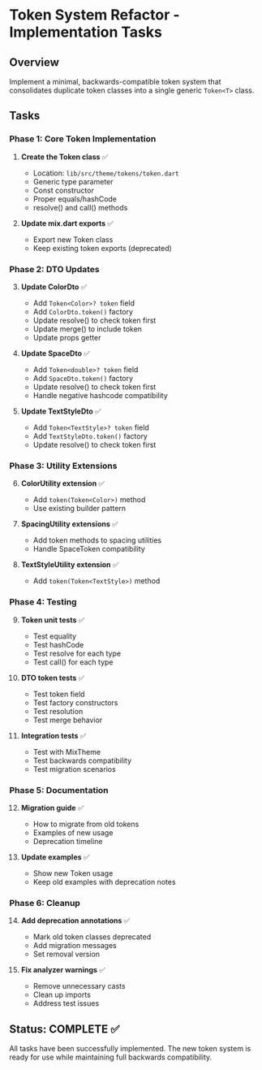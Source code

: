 # Token System Refactor - Implementation Tasks

## Overview
Implement a minimal, backwards-compatible token system that consolidates duplicate token classes into a single generic `Token<T>` class.

## Tasks

### Phase 1: Core Token Implementation

1. **Create the Token<T> class** ✅
   - Location: `lib/src/theme/tokens/token.dart`
   - Generic type parameter
   - Const constructor
   - Proper equals/hashCode
   - resolve() and call() methods

2. **Update mix.dart exports** ✅
   - Export new Token class
   - Keep existing token exports (deprecated)

### Phase 2: DTO Updates

3. **Update ColorDto** ✅
   - Add `Token<Color>? token` field
   - Add `ColorDto.token()` factory
   - Update resolve() to check token first
   - Update merge() to include token
   - Update props getter

4. **Update SpaceDto** ✅
   - Add `Token<double>? token` field
   - Add `SpaceDto.token()` factory
   - Update resolve() to check token first
   - Handle negative hashcode compatibility

5. **Update TextStyleDto** ✅
   - Add `Token<TextStyle>? token` field
   - Add `TextStyleDto.token()` factory
   - Update resolve() to check token first

### Phase 3: Utility Extensions

6. **ColorUtility extension** ✅
   - Add `token(Token<Color>)` method
   - Use existing builder pattern

7. **SpacingUtility extensions** ✅
   - Add token methods to spacing utilities
   - Handle SpaceToken compatibility

8. **TextStyleUtility extension** ✅
   - Add `token(Token<TextStyle>)` method

### Phase 4: Testing

9. **Token<T> unit tests** ✅
   - Test equality
   - Test hashCode
   - Test resolve for each type
   - Test call() for each type

10. **DTO token tests** ✅
    - Test token field
    - Test factory constructors
    - Test resolution
    - Test merge behavior

11. **Integration tests** ✅
    - Test with MixTheme
    - Test backwards compatibility
    - Test migration scenarios

### Phase 5: Documentation

12. **Migration guide** ✅
    - How to migrate from old tokens
    - Examples of new usage
    - Deprecation timeline

13. **Update examples** ✅
    - Show new Token<T> usage
    - Keep old examples with deprecation notes

### Phase 6: Cleanup

14. **Add deprecation annotations** ✅
    - Mark old token classes deprecated
    - Add migration messages
    - Set removal version

15. **Fix analyzer warnings** ✅
    - Remove unnecessary casts
    - Clean up imports
    - Address test issues

## Status: COMPLETE ✅

All tasks have been successfully implemented. The new token system is ready for use while maintaining full backwards compatibility.

